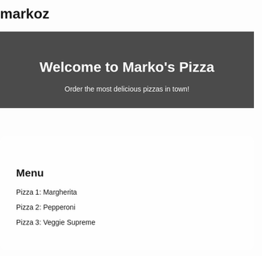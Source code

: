 # markoz
<!DOCTYPE html>
<html lang="en">
<head>
<meta charset="UTF-8">
<meta name="viewport" content="width=device-width, initial-scale=1.0">
<title>Marko's Pizza</title>
<style>
  body {
    margin: 0;
    padding: 0;
    background-image: url('pizza-background.jpg'); /* Replace with your actual image path */
    background-size: cover;
    background-repeat: no-repeat;
    background-position: center;
    font-family: Arial, sans-serif;
  }
  header {
    background-color: rgba(0, 0, 0, 0.7);
    color: white;
    text-align: center;
    padding: 1rem;
  }
  .container {
    max-width: 1200px;
    margin: 0 auto;
    padding: 2rem;
    background-color: rgba(255, 255, 255, 0.8);
    border-radius: 10px;
  }
</style>
</head>
<body>
  <header>
    <h1>Welcome to Marko's Pizza</h1>
    <p>Order the most delicious pizzas in town!</p>
  </header>
  <div class="container">
    <h2>Menu</h2>
    <!-- Add your menu items here -->
    <p>Pizza 1: Margherita</p>
    <p>Pizza 2: Pepperoni</p>
    <p>Pizza 3: Veggie Supreme</p>
    <!-- ...and so on -->
  </div>
</body>
</html>
